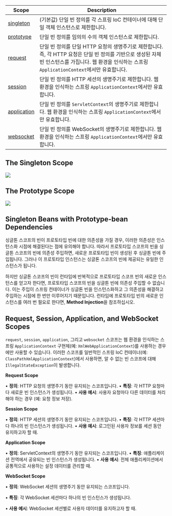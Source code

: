 | Scope                                                                                                                            | Description                                                                                                                      |
| -------------------------------------------------------------------------------------------------------------------------------- | -------------------------------------------------------------------------------------------------------------------------------- |
| [singleton](https://docs.spring.io/spring-framework/reference/core/beans/factory-scopes.html#beans-factory-scopes-singleton)     | (기본값) 단일 빈 정의를 각 스프링 IoC 컨테이너에 대해 단일 객체 인스턴스로 제한합니다.                                                                             |
| [prototype](https://docs.spring.io/spring-framework/reference/core/beans/factory-scopes.html#beans-factory-scopes-prototype)     | 단일 빈 정의를 임의의 수의 객체 인스턴스로 제한합니다.                                                                                                  |
| [request](https://docs.spring.io/spring-framework/reference/core/beans/factory-scopes.html#beans-factory-scopes-request)         | 단일 빈 정의를 단일 HTTP 요청의 생명주기로 제한합니다. 즉, 각 HTTP 요청은 단일 빈 정의를 기반으로 생성된 자체 빈 인스턴스를 가집니다. 웹 환경을 인식하는 스프링 `ApplicationContext`에서만 유효합니다. |
| [session](https://docs.spring.io/spring-framework/reference/core/beans/factory-scopes.html#beans-factory-scopes-session)         | 단일 빈 정의를 HTTP 세션의 생명주기로 제한합니다. 웹 환경을 인식하는 스프링 `ApplicationContext`에서만 유효합니다.                                                     |
| [application](https://docs.spring.io/spring-framework/reference/core/beans/factory-scopes.html#beans-factory-scopes-application) | 단일 빈 정의를 `ServletContext`의 생명주기로 제한합니다. 웹 환경을 인식하는 스프링 `ApplicationContext`에서만 유효합니다.                                            |
| [websocket](https://docs.spring.io/spring-framework/reference/web/websocket/stomp/scope.html)                                    | 단일 빈 정의를 WebSocket의 생명주기로 제한합니다. 웹 환경을 인식하는 스프링 `ApplicationContext`에서만 유효합니다.                                                   |

## The Singleton Scope

![](Pasted%20image%2020241125144116.png)


## The Prototype Scope

![](Pasted%20image%2020241125144132.png)

## Singleton Beans with Prototype-bean Dependencies

싱글톤 스코프의 빈이 프로토타입 빈에 대한 의존성을 가질 경우, 이러한 의존성은 인스턴스화 시점에 해결된다는 점에 유의해야 합니다. 따라서 프로토타입 스코프의 빈을 싱글톤 스코프의 빈에 의존성 주입하면, 새로운 프로토타입 빈이 생성된 후 싱글톤 빈에 주입됩니다. 그러나 이 프로토타입 인스턴스는 싱글톤 스코프의 빈에 제공되는 유일한 인스턴스가 됩니다.

하지만 싱글톤 스코프의 빈이 런타임에 반복적으로 프로토타입 스코프 빈의 새로운 인스턴스를 얻고자 한다면, 프로토타입 스코프의 빈을 싱글톤 빈에 의존성 주입할 수 없습니다. 이는 주입이 스프링 컨테이너가 싱글톤 빈을 인스턴스화하고 그 의존성을 해결하고 주입하는 시점에 한 번만 이루어지기 때문입니다. 런타임에 프로토타입 빈의 새로운 인스턴스를 여러 번 필요로 한다면, **Method Injection**을 참조하십시오.


## Request, Session, Application, and WebSocket Scopes

`request`, `session`, `application`, 그리고 `websocket` 스코프는 웹 환경을 인식하는 스프링 `ApplicationContext` 구현체(예: `XmlWebApplicationContext`)를 사용하는 경우에만 사용할 수 있습니다. 이러한 스코프를 일반적인 스프링 IoC 컨테이너(예: `ClassPathXmlApplicationContext`)에서 사용하면, 알 수 없는 빈 스코프에 대해 `IllegalStateException`이 발생합니다.


**Request Scope**

• **정의**: HTTP 요청의 생명주기 동안 유지되는 스코프입니다.
• **특징**: 각 HTTP 요청마다 새로운 빈 인스턴스가 생성됩니다.
• **사용 예시**: 사용자 요청마다 다른 데이터를 처리해야 하는 경우 (예: 요청 정보 저장).

  

**Session Scope**

• **정의**: HTTP 세션의 생명주기 동안 유지되는 스코프입니다.
• **특징**: 각 HTTP 세션마다 하나의 빈 인스턴스가 생성됩니다.
• **사용 예시**: 로그인된 사용자 정보를 세션 동안 유지하고자 할 때.

  

**Application Scope**

• **정의**: ServletContext의 생명주기 동안 유지되는 스코프입니다.
• **특징**: 애플리케이션 전역에서 공유되는 빈 인스턴스가 생성됩니다.
• **사용 예시**: 전체 애플리케이션에서 공통적으로 사용하는 설정 데이터를 관리할 때.

  

**WebSocket Scope**

  

• **정의**: WebSocket 세션의 생명주기 동안 유지되는 스코프입니다.

• **특징**: 각 WebSocket 세션마다 하나의 빈 인스턴스가 생성됩니다.

• **사용 예시**: WebSocket 세션별로 사용자 데이터를 유지하고자 할 때.